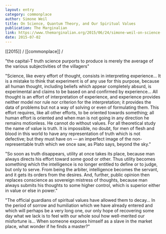 ```yaml
---
layout: entry
category: commonplace
author: Simone Weil
title: On Science, Quantum Theory, and Our Spiritual Values
publication: The Marginalian
link: https://www.themarginalian.org/2015/06/24/simone-weil-on-science-necessity-and-the-love-of-god/
date: 2015-07-02
---
```


[[2015]] / [[commonplace]] / 

"the capital-T truth science purports to produce is merely the average of the various subjectivities of the villagers"
 
"Science, like every effort of thought, consists in interpreting experience… It is a mistake to think that experiment is of any use for this purpose, because all human thought, including beliefs which appear completely absurd, is experimental and claims to be based on and confirmed by experience… All thought is an effort of interpretation of experience, and experience provides neither model nor rule nor criterion for the interpretation; it provides the data of problems but not a way of solving or even of formulating them. This effort requires, like all other efforts, to be oriented towards something; all human effort is oriented and when man is not going in any direction he remains motionless. He cannot do without values. For all theoretical study the name of value is truth. It is impossible, no doubt, for men of flesh and blood in this world to have any representation of truth which is not defective; but they must have on — an imperfect image of the non-representable truth which we once saw, as Plato says, beyond the sky."

"So soon as truth disappears, utility at once takes its place, because man always directs his effort toward some good or other. Thus utility becomes something which the intelligence is no longer entitled to define or to judge, but only to serve. From being the arbiter, intelligence becomes the servant, and it gets its orders from the desires. And, further, public opinion then replaces conscience as sovereign mistress of thoughts, because man always submits his thoughts to some higher control, which is superior either in value or else in power."

"The official guardians of spiritual values have allowed them to decay… In the period of sorrow and humiliation which we have already entered and which will perhaps be a very long one, our only hope of recovering some day what we lack is to feel with our whole soul how well-merited our misfortune is… When someone exposes himself as a slave in the market place, what wonder if he finds a master?"
